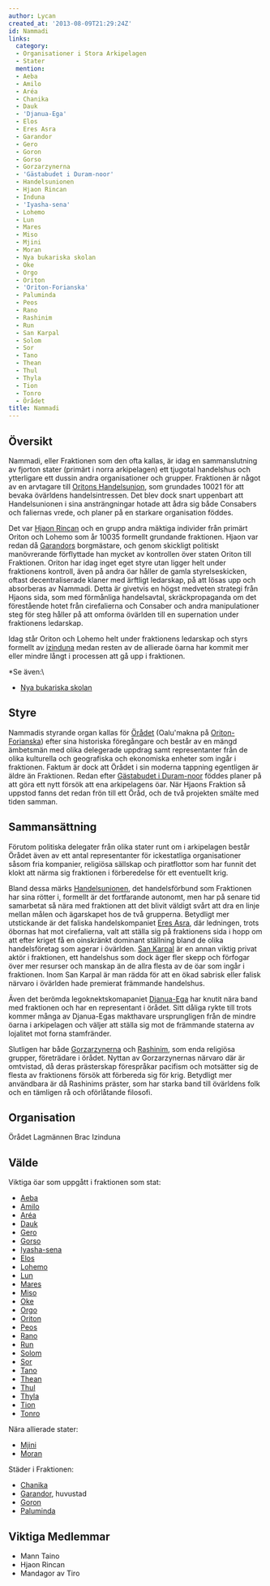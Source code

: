 ```yaml
---
author: Lycan
created_at: '2013-08-09T21:29:24Z'
id: Nammadi
links:
  category:
  - Organisationer i Stora Arkipelagen
  - Stater
  mention:
  - Aeba
  - Amilo
  - Aréa
  - Chanika
  - Dauk
  - 'Djanua-Ega'
  - Elos
  - Eres Asra
  - Garandor
  - Gero
  - Goron
  - Gorso
  - Gorzarzynerna
  - 'Gästabudet i Duram-noor'
  - Handelsunionen
  - Hjaon Rincan
  - Induna
  - 'Iyasha-sena'
  - Lohemo
  - Lun
  - Mares
  - Miso
  - Mjini
  - Moran
  - Nya bukariska skolan
  - Oke
  - Orgo
  - Oriton
  - 'Oriton-Forianska'
  - Paluminda
  - Peos
  - Rano
  - Rashinim
  - Run
  - San Karpal
  - Solom
  - Sor
  - Tano
  - Thean
  - Thul
  - Thyla
  - Tion
  - Tonro
  - Örådet
title: Nammadi
---
```


Översikt
--------

Nammadi, eller Fraktionen som den ofta kallas, är idag en sammanslutning av fjorton stater (primärt
i norra arkipelagen) ett tjugotal handelshus och ytterligare ett dussin andra organisationer och
grupper. Fraktionen är något av en arvtagare till [Oritons Handelsunion], som grundades 10021 för
att bevaka övärldens handelsintressen. Det blev dock snart uppenbart att Handelsunionen i sina
ansträngningar hotade att ådra sig både Consabers och faliernas vrede, och planer på en starkare
organisation föddes.

Det var [Hjaon Rincan] och en grupp andra mäktiga individer från primärt Oriton och Lohemo som år
10035 formellt grundande fraktionen. Hjaon var redan då [Garandors] borgmästare, och genom skickligt
politiskt manövrerande förflyttade han mycket av kontrollen över staten Oriton till Fraktionen.
Oriton har idag inget eget styre utan ligger helt under fraktionens kontroll, även på andra öar
håller de gamla styrelseskicken, oftast decentraliserade klaner med ärftligt ledarskap, på att lösas
upp och absorberas av Nammadi. Detta är givetvis en högst medveten strategi från Hjaons sida, som
med förmånliga handelsavtal, skräckpropaganda om det förestående hotet från cirefalierna och
Consaber och andra manipulationer steg för steg håller på att omforma övärlden till en supernation
under fraktionens ledarskap.

Idag står Oriton och Lohemo helt under fraktionens ledarskap och styrs formellt av [izinduna] medan
resten av de allierade öarna har kommit mer eller mindre långt i processen att gå upp i fraktionen.

*Se även:\
* [Nya bukariska skolan]

Styre
-----

Nammadis styrande organ kallas för [Örådet] (Oalu'makna på [Oriton-Forianska]) efter sina historiska
föregångare och består av en mängd ämbetsmän med olika delegerade uppdrag samt representanter från
de olika kulturella och geografiska och ekonomiska enheter som ingår i fraktionen. Faktum är dock
att Örådet i sin moderna tappning egentligen är äldre än Fraktionen. Redan efter [Gästabudet i
Duram-noor] föddes planer på att göra ett nytt försök att ena arkipelagens öar. När Hjaons Fraktion
så uppstod fanns det redan frön till ett Öråd, och de två projekten smälte med tiden samman.

Sammansättning
--------------

Förutom politiska delegater från olika stater runt om i arkipelagen består Örådet även av ett antal
representanter för ickestatliga organisationer såsom fria kompanier, religiösa sällskap och
piratflottor som har funnit det klokt att närma sig fraktionen i förberedelse för ett eventuellt
krig.

Bland dessa märks [Handelsunionen][Oritons Handelsunion], det handelsförbund som Fraktionen har sina
rötter i, formellt är det fortfarande autonomt, men har på senare tid samarbetat så nära med
fraktionen att det blivit väldigt svårt att dra en linje mellan målen och ägarskapet hos de två
grupperna. Betydligt mer utstickande är det faliska handelskompaniet [Eres Asra], där ledningen,
trots öbornas hat mot cirefalierna, valt att ställa sig på fraktionens sida i hopp om att efter
kriget få en oinskränkt dominant ställning bland de olika handelsföretag som agerar i övärlden. [San
Karpal] är en annan viktig privat aktör i fraktionen, ett handelshus som dock äger fler skepp och
förfogar över mer resurser och manskap än de allra flesta av de öar som ingår i fraktionen. Inom San
Karpal är man rädda för att en ökad sabrisk eller falisk närvaro i övärlden hade premierat främmande
handelshus.

Även det berömda legoknektskomapaniet [Djanua-Ega] har knutit nära band med fraktionen och har en
representant i örådet. Sitt dåliga rykte till trots kommer många av Djanua-Egas makthavare
ursprungligen från de mindre öarna i arkipelagen och väljer att ställa sig mot de främmande staterna
av lojalitet mot forna stamfränder.

Slutligen har både [Gorzarzynerna] och [Rashinim], som enda religiösa grupper, företrädare i örådet.
Nyttan av Gorzarzynernas närvaro där är omtvistad, då deras prästerskap förespråkar pacifism och
motsätter sig de flesta av fraktionens försök att förbereda sig för krig. Betydligt mer användbara
är då Rashinims präster, som har starka band till övärldens folk och en tämligen rå och oförlåtande
filosofi.

Organisation
------------

Örådet Lagmännen Brac Izinduna

Välde
-----

Viktiga öar som uppgått i fraktionen som stat:

-   [Aeba]
-   [Amilo]
-   [Aréa]
-   [Dauk]
-   [Gero]
-   [Gorso]
-   [Iyasha-sena]
-   [Elos]
-   [Lohemo]
-   [Lun]
-   [Mares]
-   [Miso]
-   [Oke]
-   [Orgo]
-   [Oriton]
-   [Peos]
-   [Rano]
-   [Run]
-   [Solom]
-   [Sor]
-   [Tano]
-   [Thean]
-   [Thul]
-   [Thyla]
-   [Tion]
-   [Tonro]

Nära allierade stater:

-   [Mjini]
-   [Moran]

Städer i Fraktionen:

-   [Chanika]
-   [Garandor][Garandors], huvustad
-   [Goron]
-   [Paluminda]

Viktiga Medlemmar
-----------------

-   Mann Taino
-   Hjaon Rincan
-   Mandagor av Tiro

  [Oritons Handelsunion]: Handelsunionen
  [Hjaon Rincan]: Hjaon_Rincan
  [Garandors]: Garandor
  [izinduna]: Induna
  [Nya bukariska skolan]: Nya_bukariska_skolan
  [Örådet]: Örådet
  [Oriton-Forianska]: Oriton-Forianska
  [Gästabudet i Duram-noor]: Gästabudet_i_Duram-noor
  [Eres Asra]: Eres_Asra
  [San Karpal]: San_Karpal
  [Djanua-Ega]: Djanua-Ega
  [Gorzarzynerna]: Gorzarzynerna
  [Rashinim]: Rashinim
  [Aeba]: Aeba
  [Amilo]: Amilo
  [Aréa]: Aréa
  [Dauk]: Dauk
  [Gero]: Gero
  [Gorso]: Gorso
  [Iyasha-sena]: Iyasha-sena
  [Elos]: Elos
  [Lohemo]: Lohemo
  [Lun]: Lun
  [Mares]: Mares
  [Miso]: Miso
  [Oke]: Oke
  [Orgo]: Orgo
  [Oriton]: Oriton
  [Peos]: Peos
  [Rano]: Rano
  [Run]: Run
  [Solom]: Solom
  [Sor]: Sor
  [Tano]: Tano
  [Thean]: Thean
  [Thul]: Thul
  [Thyla]: Thyla
  [Tion]: Tion
  [Tonro]: Tonro
  [Mjini]: Mjini
  [Moran]: Moran
  [Chanika]: Chanika
  [Goron]: Goron
  [Paluminda]: Paluminda